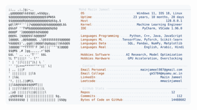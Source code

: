 <picture>
  <source srcset="https://raw.githubusercontent.com/mmazinjameel/mmazinjameel/main/dark_mode.svg?v=1759464726" media="(prefers-color-scheme: dark)">
  <img src="https://raw.githubusercontent.com/mmazinjameel/mmazinjameel/main/light_mode.svg?v=1759464726">
</picture>

